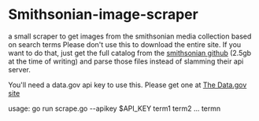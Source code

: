 # Smithsonian-image-scraper
a small scraper to get images from the smithsonian media collection based on search terms
Please don't use this to download the entire site. If you want to do that, just get the full catalog from the [smithsonian github](https://github.com/Smithsonian/OpenAccess) (2.5gb at the time of writing) and parse those files instead of slamming their api server.

You'll need a data.gov api key to use this. Please get one at [The Data.gov site](https://api.data.gov/signup/)


usage: go run scrape.go --apikey $API_KEY term1 term2 ... termn
